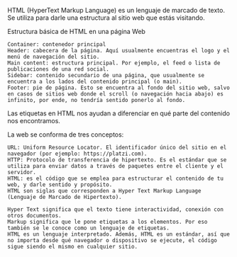 HTML (HyperText Markup Language) es un lenguaje de marcado de texto. Se utiliza para darle una estructura al sitio web que estás visitando.

Estructura básica de HTML en una página Web

    Container: contenedor principal
    Header: cabecera de la página. Aquí usualmente encuentras el logo y el menú de navegación del sitio.
    Main content: estructura principal. Por ejemplo, el feed o lista de publicaciones de una red social.
    Sidebar: contenido secundario de una página, que usualmente se encuentra a los lados del contenido principal (o main).
    Footer: pie de página. Esto se encuentra al fondo del sitio web, salvo en casos de sitios web donde el scroll (o navegación hacia abajo) es infinito, por ende, no tendría sentido ponerlo al fondo.

Las etiquetas en HTML nos ayudan a diferenciar en qué parte del contenido nos encontramos.

La web se conforma de tres conceptos:

    URL: Uniform Resource Locator. El identificador único del sitio en el navegador (por ejemplo: https://platzi.com).
    HTTP: Protocolo de transferencia de hipertexto. Es el estándar que se utiliza para enviar datos a través de paquetes entre el cliente y el servidor.
    HTML: es el código que se emplea para estructurar el contenido de tu web, y darle sentido y propósito.
    HTML son siglas que corresponden a Hyper Text Markup Language (Lenguaje de Marcado de Hipertexto).

    Hyper Text significa que el texto tiene interactividad, conexión con otros documentos.
    Markup significa que le pone etiquetas a los elementos. Por eso también se le conoce como un lenguaje de etiquetas.
    HTML es un lenguaje interpretado. Además, HTML es un estándar, así que no importa desde qué navegador o dispositivo se ejecute, el código sigue siendo el mismo en cualquier sitio.
